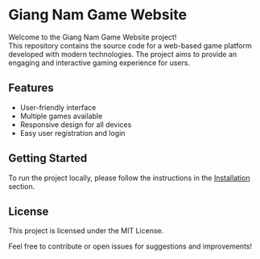 # Giang Nam Game Website

Welcome to the Giang Nam Game Website project!  
This repository contains the source code for a web-based game platform developed with modern technologies. The project aims to provide an engaging and interactive gaming experience for users.

## Features

- User-friendly interface
- Multiple games available
- Responsive design for all devices
- Easy user registration and login

## Getting Started

To run the project locally, please follow the instructions in the [Installation](#installation) section.

## License

This project is licensed under the MIT License.

Feel free to contribute or open issues for suggestions and improvements!